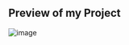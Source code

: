 ## Preview of my Project
![image](https://github.com/user-attachments/assets/8aefda08-cd96-40f6-9f06-b55d224a280d)

